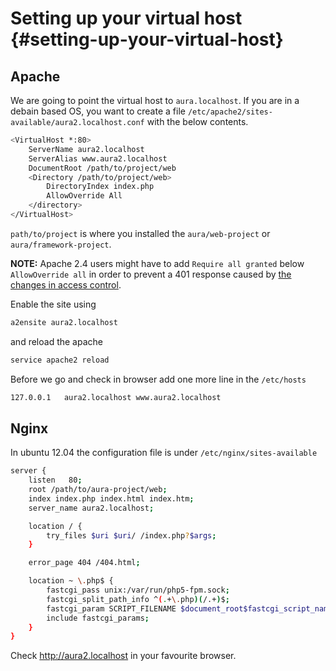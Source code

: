 # Setting up your virtual host {#setting-up-your-virtual-host}

## Apache

We are going to point the virtual host to `aura.localhost`.
If you are in a debain based OS, you want to create a file
`/etc/apache2/sites-available/aura2.localhost.conf` with the below contents.

```bash
<VirtualHost *:80>
    ServerName aura2.localhost
    ServerAlias www.aura2.localhost
    DocumentRoot /path/to/project/web
    <Directory /path/to/project/web>
        DirectoryIndex index.php
        AllowOverride All
    </directory>
</VirtualHost>
```

`path/to/project` is where you installed the `aura/web-project` or
`aura/framework-project`.

**NOTE:** Apache 2.4 users might have to add `Require all granted` below `AllowOverride all` in order to prevent a 401 response caused by [the changes in access control](https://httpd.apache.org/docs/2.4/upgrading.html#access).

Enable the site using

```bash
a2ensite aura2.localhost
```

and reload the apache

```bash
service apache2 reload
```

Before we go and check in browser add one more line in the `/etc/hosts`

```bash
127.0.0.1   aura2.localhost www.aura2.localhost
```

## Nginx

In ubuntu 12.04 the configuration file is under `/etc/nginx/sites-available`

```bash
server {
    listen   80;
    root /path/to/aura-project/web;
    index index.php index.html index.htm;
    server_name aura2.localhost;

    location / {
        try_files $uri $uri/ /index.php?$args;
    }

    error_page 404 /404.html;

    location ~ \.php$ {
        fastcgi_pass unix:/var/run/php5-fpm.sock;
        fastcgi_split_path_info ^(.+\.php)(/.+)$;
        fastcgi_param SCRIPT_FILENAME $document_root$fastcgi_script_name;
        include fastcgi_params;
    }
}
```

Check http://aura2.localhost in your favourite browser.
